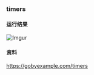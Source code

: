 ### timers

#### 运行结果
![Imgur](https://i.imgur.com/Y2vFzek.png)

#### 资料
https://gobyexample.com/timers